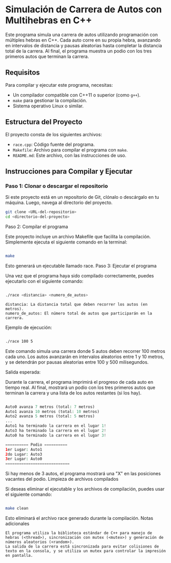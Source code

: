

# Simulación de Carrera de Autos con Multihebras en C++

Este programa simula una carrera de autos utilizando programación con múltiples hebras en C++. Cada auto corre en su propia hebra, avanzando en intervalos de distancia y pausas aleatorias hasta completar la distancia total de la carrera. Al final, el programa muestra un podio con los tres primeros autos que terminan la carrera.

## Requisitos

Para compilar y ejecutar este programa, necesitas:

- Un compilador compatible con C++11 o superior (como `g++`).
- `make` para gestionar la compilación.
- Sistema operativo Linux o similar.

## Estructura del Proyecto

El proyecto consta de los siguientes archivos:

- `race.cpp`: Código fuente del programa.
- `Makefile`: Archivo para compilar el programa con `make`.
- `README.md`: Este archivo, con las instrucciones de uso.

## Instrucciones para Compilar y Ejecutar

### Paso 1: Clonar o descargar el repositorio

Si este proyecto está en un repositorio de Git, clónalo o descárgalo en tu máquina. Luego, navega al directorio del proyecto.

```bash
git clone <URL-del-repositorio>
cd <directorio-del-proyecto>

```

Paso 2: Compilar el programa

Este proyecto incluye un archivo Makefile que facilita la compilación. Simplemente ejecuta el siguiente comando en la terminal:


```bash

make

```
Esto generará un ejecutable llamado race.
Paso 3: Ejecutar el programa

Una vez que el programa haya sido compilado correctamente, puedes ejecutarlo con el siguiente comando:


```bash

./race <distancia> <numero_de_autos>

```
    distancia: La distancia total que deben recorrer los autos (en metros).
    numero_de_autos: El número total de autos que participarán en la carrera.

Ejemplo de ejecución:


```bash

./race 100 5

```
Este comando simula una carrera donde 5 autos deben recorrer 100 metros cada uno. Los autos avanzarán en intervalos aleatorios entre 1 y 10 metros, y se detendrán por pausas aleatorias entre 100 y 500 milisegundos.

Salida esperada:

Durante la carrera, el programa imprimirá el progreso de cada auto en tiempo real. Al final, mostrará un podio con los tres primeros autos que terminan la carrera y una lista de los autos restantes (si los hay).


```php

Auto0 avanza 7 metros (total: 7 metros)
Auto1 avanza 10 metros (total: 10 metros)
Auto2 avanza 5 metros (total: 5 metros)
...
Auto1 ha terminado la carrera en el lugar 1!
Auto3 ha terminado la carrera en el lugar 2!
Auto0 ha terminado la carrera en el lugar 3!

========== Podio ==========
1er Lugar: Auto1
2do Lugar: Auto3
3er Lugar: Auto0
============================

```
Si hay menos de 3 autos, el programa mostrará una "X" en las posiciones vacantes del podio.
Limpieza de archivos compilados

Si deseas eliminar el ejecutable y los archivos de compilación, puedes usar el siguiente comando:


```bash

make clean

```
Esto eliminará el archivo race generado durante la compilación.
Notas adicionales

    El programa utiliza la biblioteca estándar de C++ para manejo de hebras (<thread>), sincronización con mutex (<mutex>) y generación de números aleatorios (<random>).
    La salida de la carrera está sincronizada para evitar colisiones de texto en la consola, y se utiliza un mutex para controlar la impresión en pantalla.
